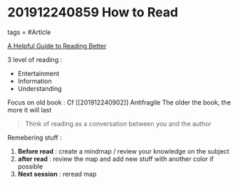 # 201912240859 How to Read
tags = #Article


[A Helpful Guide to Reading Better](https://fs.blog/reading/)

3 level of reading :
- Entertainment
- Information
- Understanding

Focus on old book : Cf [[201912240902]] Antifragile
The older the book, the more it will last

>Think of reading as a conversation between you and the author


Remebering stuff :
1. **Before read** : create a mindmap / review your knowledge on the subject
2. **after read** : review the map and add new stuff with another color if possible
3. **Next session** : reread map